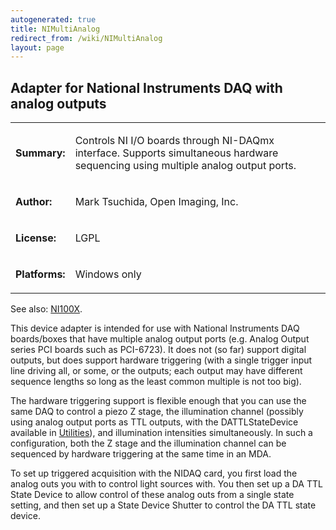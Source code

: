 ```yaml
---
autogenerated: true
title: NIMultiAnalog
redirect_from: /wiki/NIMultiAnalog
layout: page
---
```


## Adapter for National Instruments DAQ with analog outputs

<table>
<tr>
<td markdown="1">

**Summary:**

</td>
<td markdown="1">

Controls NI I/O boards through NI-DAQmx interface. Supports simultaneous
hardware sequencing using multiple analog output ports.

</td>
</tr>
<tr>
<td markdown="1">

**Author:**

</td>
<td markdown="1">

Mark Tsuchida, Open Imaging, Inc.

</td>
</tr>
<tr>
<td markdown="1">

**License:**

</td>
<td markdown="1">

LGPL

</td>
</tr>
<tr>
<td markdown="1">

**Platforms:**

</td>
<td markdown="1">

Windows only

</td>
</tr>
</table>

See also: [NI100X](NI100X "wikilink").

This device adapter is intended for use with National Instruments DAQ
boards/boxes that have multiple analog output ports (e.g. Analog Output
series PCI boards such as PCI-6723). It does not (so far) support
digital outputs, but does support hardware triggering (with a single
trigger input line driving all, or some, or the outputs; each output may
have different sequence lengths so long as the least common multiple is
not too big).

The hardware triggering support is flexible enough that you can use the
same DAQ to control a piezo Z stage, the illumination channel (possibly
using analog output ports as TTL outputs, with the DATTLStateDevice
available in [Utilities](Utilities "wikilink")), and illumination
intensities simultaneously. In such a configuration, both the Z stage
and the illumination channel can be sequenced by hardware triggering at
the same time in an MDA.

To set up triggered acquisition with the NIDAQ card, you first load the
analog outs you with to control light sources with. You then set up a DA
TTL State Device to allow control of these analog outs from a single
state setting, and then set up a State Device Shutter to control the DA
TTL state device.

